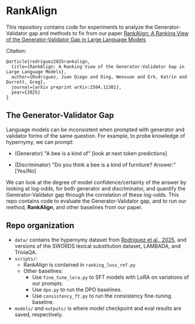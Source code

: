 RankAlign
==========

This repository contains code for experiments to analyze the Generator-Validator gap and methods to fix from our paper [RankAlign: A Ranking View of the Generator-Validator Gap in Large Language Models](https://arxiv.org/abs/2504.11381)

Citation:
```
@article{rodriguez2025rankalign,
  title={RankAlign: A Ranking View of the Generator-Validator Gap in Large Language Models},
  author={Rodriguez, Juan Diego and Ding, Wenxuan and Erk, Katrin and Durrett, Greg},
  journal={arXiv preprint arXiv:2504.11381},
  year={2025}
}
```


The Generator-Validator Gap
---------------------------

Language models can be inconsistent when prompted with generator and validator forms of the same question. For example, to probe knowledge of hypernymy, we can prompt:

- (Generator)  "A bee is a kind of"  [look at next token predictions]

- (Discriminator)   "Do you think a bee is a kind of furniture? Answer:" [Yes/No]

We can look at the degree of model confidence/certainty of the answer by looking at log-odds, for both generator and discriminator, and quantify the Generator-Validator gap through the correlation of these log-odds. This repo contains code to evaluate the Generator-Validator gap, and to run our method, **RankAlign**, and other baselines from our paper.


Repo organization
-----------------

- `data/` contains the hypernymy dataset from [Rodriguez et al., 2025](https://arxiv.org/abs/2410.22590), and versions of the SWORDS lexical substitution dataset, LAMBADA, and TriviaQA.
- `scripts/`:
    - RankAlign is contained in `ranking_loss_ref.py`
    - Other baselines:
       * Use `fine_tune_lora.py` to SFT models with LoRA on variations of our prompts.
       * Use `dpo.py` to run the DPO baselines.
       * Use `consistency_ft.py` to run the consistency fine-tuning baseline.
- `models/` and `outputs/` is where model checkpoint and eval results are saved, respectively.

